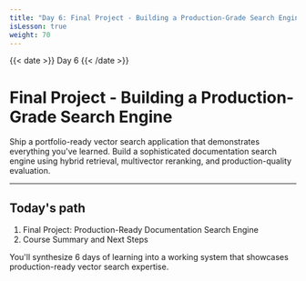 ```yaml
---
title: "Day 6: Final Project - Building a Production-Grade Search Engine"
isLesson: true
weight: 70
---
```


{{< date >}} Day 6 {{< /date >}}

# Final Project - Building a Production-Grade Search Engine

Ship a portfolio-ready vector search application that demonstrates everything you've learned. Build a sophisticated documentation search engine using hybrid retrieval, multivector reranking, and production-quality evaluation.

---

## Today's path

1. Final Project: Production-Ready Documentation Search Engine
2. Course Summary and Next Steps

You'll synthesize 6 days of learning into a working system that showcases production-ready vector search expertise.

